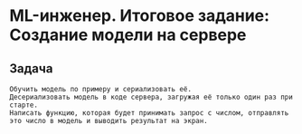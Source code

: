 # ML-инженер. Итоговое задание: Создание модели на сервере


## Задача
	Обучить модель по примеру и сериализовать её.
	Десериализовать модель в коде сервера, загружая её только один раз при старте.
	Написать функцию, которая будет принимать запрос с числом, отправлять это число в модель и выводить результат на экран.

